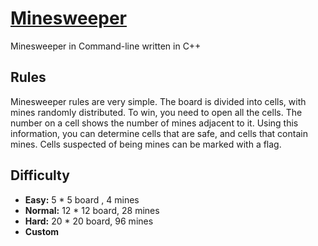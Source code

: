 # [Minesweeper](https://minesweeper.online/)
Minesweeper in Command-line written in C++
## Rules
Minesweeper rules are very simple. The board is divided into cells, with mines randomly distributed. To win, you need to open all the cells.
The number on a cell shows the number of mines adjacent to it. Using this information, you can determine cells that are safe, and cells that contain mines. Cells suspected of being mines can be marked with a flag.
## Difficulty
- **Easy:** 5 * 5 board , 4 mines
- **Normal:** 12 * 12 board, 28 mines
- **Hard:** 20 * 20 board, 96 mines
- **Custom**
